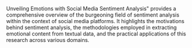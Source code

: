 Unveiling Emotions with Social Media Sentiment Analysis" provides a comprehensive
overview of the burgeoning field of sentiment analysis within the context of social
media platforms. It highlights the motivations behind sentiment analysis, the
methodologies employed in extracting emotional content from textual data, and the
practical applications of this research across various domains.
